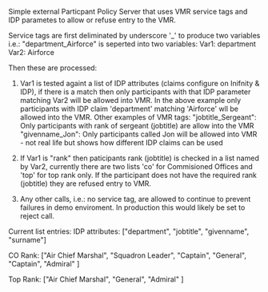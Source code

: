 Simple external Particpant Policy Server that uses VMR service tags and IDP parametes to allow or refuse entry to the VMR.

Service tags are first deliminated by underscore '_' to produce two variables i.e.:
"department_Airforce" is seperted into two variables:
Var1: department
Var2: Airforce

Then these are processed:
1. Var1 is tested againt a list of IDP attributes (claims configure on Inifnity & IDP), if there is a match then only participants with that IDP parameter matching Var2 will be allowed into VMR. In the above example only participants with IDP claim 'department' matching 'Airforce' wll be allowed into the VMR.
Other examples of VMR tags:
"jobtitle_Sergeant": Only participants with rank of sergeant (jobtitle) are allow into the VMR
"givenname_Jon": Only participants called Jon will be allowed into VMR - not real life but shows how different IDP claims can be used

2. If Var1 is "rank" then paticipants rank (jobtitle) is checked in a list named by Var2, currently there are two lists 'co' for Commisioned Offices and 'top' for top rank only. If the participant does not have the required rank (jobtitle) they are refused entry to VMR.

3. Any other calls, i.e.: no service tag, are allowed to continue to prevent failures in demo enviroment. In production this would likely be set to reject call.


Current list entries:
IDP attributes: ["department", "jobtitle", "givenname", "surname"]

CO Rank: 
["Air Chief Marshal",
    "Squadron Leader",
    "Captain",
    "General",
    "Captain",
    "Admiral"
]

Top Rank:
["Air Chief Marshal",
    "General",
    "Admiral"
]



